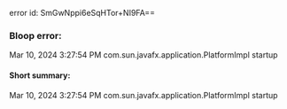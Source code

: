 error id: SmGwNppi6eSqHTor+NI9FA==
### Bloop error:

Mar 10, 2024 3:27:54 PM com.sun.javafx.application.PlatformImpl startup
#### Short summary: 

Mar 10, 2024 3:27:54 PM com.sun.javafx.application.PlatformImpl startup